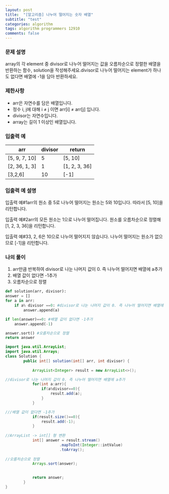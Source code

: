 ```yaml
---
layout: post
title:  "[알고리즘] 나누어 떨어지는 숫자 배열"
subtitle: "test"
categories: algorithm
tags: algorithm programmers 12910
comments: false
---
```

### **문제 설명**

array의 각 element 중 divisor로 나누어 떨어지는 값을 오름차순으로 정렬한 배열을 반환하는 함수, solution을 작성해주세요.divisor로 나누어 떨어지는 element가 하나도 없다면 배열에 -1을 담아 반환하세요.

### 제한사항

- arr은 자연수를 담은 배열입니다.
- 정수 i, j에 대해 i ≠ j 이면 arr[i] ≠ arr[j] 입니다.
- divisor는 자연수입니다.
- array는 길이 1 이상인 배열입니다.

### 입출력 예
|arr|	divisor|	return|
|---|-----------|---------|
|[5, 9, 7, 10]|	5	|[5, 10]|
|[2, 36, 1, 3]|	1	|[1, 2, 3, 36]|
|[3,2,6]	|10	|[-1]|


### 입출력 예 설명

입출력 예#1arr의 원소 중 5로 나누어 떨어지는 원소는 5와 10입니다. 따라서 [5, 10]을 리턴합니다.

입출력 예#2arr의 모든 원소는 1으로 나누어 떨어집니다. 원소를 오름차순으로 정렬해 [1, 2, 3, 36]을 리턴합니다.

입출력 예#33, 2, 6은 10으로 나누어 떨어지지 않습니다. 나누어 떨어지는 원소가 없으므로 [-1]을 리턴합니다.

### 나의 풀이

1. arr만큼 반복하여 divisor로 나눈 나머지 값이 0. 즉 나누어 떨어지면 배열에 a추가
2. 배열 값이 없다면 -1추가
3. 오름차순으로 정렬

```python
def solution(arr, divisor):
answer = []
for a in arr:
	if a% divisor ==0: #divisor로 나눈 나머지 값이 0. 즉 나누어 떨어지면 배열에 a추가
		answer.append(a)

if len(answer)==0: #배열 값이 없다면 -1추가
	answer.append(-1)

answer.sort() #오름차순으로 정렬
return answer
```

```java
import java.util.ArrayList;
import java.util.Arrays;
class Solution {
        public int[] solution(int[] arr, int divisor) {
            
            ArrayList<Integer> result = new ArrayList<>();

//divisor로 나눈 나머지 값이 0. 즉 나누어 떨어지면 배열에 a추가
            for(int a:arr){
                if(a%divisor==0){
                    result.add(a);
                }
            }

///배열 값이 없다면 -1추가
            if(result.size()==0){
                result.add(-1);
            }
            
//ArrayList -> int[] 형 변환
            int[] answer = result.stream()
                        .mapToInt(Integer::intValue)
                        .toArray();
            
//오름차순으로 정렬
            Arrays.sort(answer);

            
            return answer;
        }
}
```